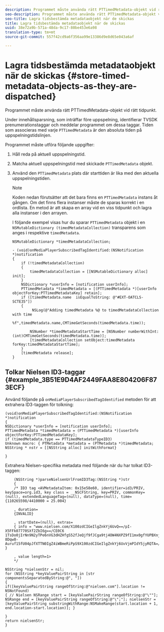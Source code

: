 ```yaml
---
description: Programmet måste använda rätt PTTimedMetadata-objekt vid rätt tidpunkt.
seo-description: Programmet måste använda rätt PTTimedMetadata-objekt vid rätt tidpunkt.
seo-title: Lagra tidsbestämda metadataobjekt när de skickas
title: Lagra tidsbestämda metadataobjekt när de skickas
uuid: 38e72a9b-571a-48da-9c17-80be453e6a98
translation-type: tm+mt
source-git-commit: 557f42cd9a6f356aa99e13386d9e8d65e043a6af

---
```



# Lagra tidsbestämda metadataobjekt när de skickas {#store-timed-metadata-objects-as-they-are-dispatched}

Programmet måste använda rätt PTTimedMetadata-objekt vid rätt tidpunkt.

Under innehållsparsning, som inträffar före uppspelning, identifierar TVSDK prenumerationstaggar och meddelar programmet om dessa taggar. Tiden som associeras med varje `PTTimedMetadata` är den absoluta tiden på uppspelningstidslinjen.

Programmet måste utföra följande uppgifter:

1. Håll reda på aktuell uppspelningstid.
1. Matcha aktuell uppspelningstid med skickade `PTTimedMetadata` objekt.

1. Använd den `PTTimedMetadata` plats där starttiden är lika med den aktuella uppspelningstiden.

   >[!NOTE]
   >
   >Koden nedan förutsätter att det bara finns en `PTTimedMetadata` instans åt gången. Om det finns flera instanser måste de sparas korrekt i en ordlista. En metod är att skapa en array vid en viss tidpunkt och lagra alla instanser i den arrayen.

   I följande exempel visas hur du sparar `PTTimedMetadata` objekt i en `NSMutableDictionary (timedMetadataCollection)` transparens som anges i respektive `timedMetadata`.

   ```
   NSMutableDictionary *timedMetadataCollection; 
   
   - (void)onMediaPlayerSubscribedTagIdentified:(NSNotification *)notification 
   { 
       if (!timedMetadataCollection) 
       { 
           timedMetadataCollection = [[NSMutableDictionary alloc] init]; 
       } 
       NSDictionary *userInfo = [notification userInfo]; 
       PTTimedMetadata *timedMetadata = [(PTTimedMetadata *)[userInfo objectForKey:PTTimedMetadataKey] retain]; 
       if ([timedMetadata.name  isEqualToString: @"#EXT-OATCLS-SCTE35"]) 
       { 
            NSLog(@"Adding timedMetadata %@ to timedMetadataCollection with time                      
                    %f",timedMetadata.name,CMTimeGetSeconds(timedMetadata.time)); 
   
           NSNumber *timedMetadataStartTime = [NSNumber numberWithInt:(int)CMTimeGetSeconds(timedMetadata.time)]; 
           [timedMetadataCollection setObject:timedMetadata forKey:timedMetadataStartTime]; 
       } 
       [timedMetadata release]; 
   }
   ```

## Tolkar Nielsen ID3-taggar {#example_3B51E9D4AF2449FAA8E804206F873ECF}

Använd följande på `onMediaPlayerSubscribedTagIdentified` metoden för att extrahera ID3-taggen för tolkning:

```
(void)onMediaPlayerSubscribedTagIdentified:(NSNotification *)notification 
{ 
NSDictionary *userInfo = [notification userInfo]; 
PTTimedMetadata *timedMetadata = (PTTimedMetadata *)[userInfo objectForKey:PTTimedMetadataKey]; 
if (timedMetadata.type == PTTimedMetadataTypeID3) 
Unknown macro: { PTMetadata *metadata = (PTMetadata *)timedMetadata; NSString * nstr = [[NSString alloc] initWithFormat} 
 
}
```

Extrahera Nielsen-specifika metadata med följande när du har tolkat ID3-taggen:

```
    (NSString *)parseNielsenUrlFromID3Tag:(NSString *)str 
    { 
    /* ID3 tag <AVMetadataItem: 0x15e58e60, identifier=id3/PRIV, keySpace=org.id3, key class = __NSCFString, key=PRIV, commonKey=(null), extendedLanguageTag=(null), dataType=(null), time= {110265598/4410000 = 25.004} 
 
    , duration= 
    {INVALID} 
 
    , startDate=(null), extras= 
    { info = "www.nielsen.com/X100zdCIGeIlgZnkYj6UvQ==/pI-X5FFk07770SXf2ZbI6g==/CE0C6​1TsDo0jIrNn9N2yTPe6nVG3dHZHfgS52fJeQjf9fJCga9tj4OW4NXPZ9fI1mx0gfYUPBXnjqolHemZPtn_FCoNg​8Dqw8-Auruf15fU04pJfXTTN0IgZ4iWBmeRiPpS9X100zdCIGeIlgZnkYj6UvVjmPIdY5jyRQTA=/00000/21778/00"; } 
 
    , value length=1> 
    */ 
 
NSString *nielsenStr = nil; 
for (NSString *keyValuePairString in [str componentsSeparatedByString:@", "]) 
{ 
if([keyValuePairString rangeOfString:@"nielsen.com"].location != NSNotFound) 
{ // Nielsen NSRange start = [keyValuePairString rangeOfString:@"\""]; NSRange end = [keyValuePairString rangeOfString:@"\";"]; nielsenStr = [keyValuePairString substringWithRange:NSMakeRange(start.location + 1, end.location-start.location)]; } 
 
} 
return nielsenStr; 
}
```
